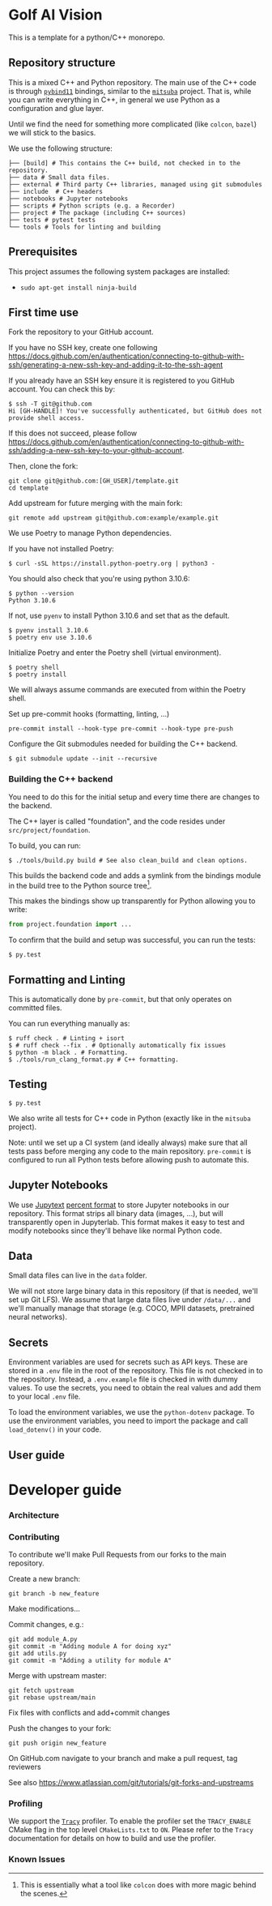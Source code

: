 # Golf AI Vision

This is a template for a python/C++ monorepo.

## Repository structure

This is a mixed C++ and Python repository.
The main use of the C++ code is through [`pybind11`](https://pybind11.readthedocs.io/en/stable/) bindings, similar to the [`mitsuba`](https://github.com/mitsuba-renderer/mitsuba3) project.
That is, while you can write everything in C++, in general we use Python as a configuration and glue layer.

Until we find the need for something more complicated (like `colcon`, `bazel`) we will stick to the basics.

We use the following structure:

```
├── [build] # This contains the C++ build, not checked in to the repository.
├── data # Small data files.
├── external # Third party C++ libraries, managed using git submodules
├── include  # C++ headers
├── notebooks # Jupyter notebooks
├── scripts # Python scripts (e.g. a Recorder)
├── project # The package (including C++ sources)
├── tests # pytest tests
└── tools # Tools for linting and building
```

## Prerequisites

This project assumes the following system packages are installed:

- `sudo apt-get install ninja-build`

## First time use

Fork the repository to your GitHub account.

If you have no SSH key, create one following https://docs.github.com/en/authentication/connecting-to-github-with-ssh/generating-a-new-ssh-key-and-adding-it-to-the-ssh-agent

If you already have an SSH key ensure it is registered to you GitHub account. You can check this by:

```shell-session
$ ssh -T git@github.com
Hi [GH-HANDLE]! You've successfully authenticated, but GitHub does not provide shell access.
```

If this does not succeed, please follow https://docs.github.com/en/authentication/connecting-to-github-with-ssh/adding-a-new-ssh-key-to-your-github-account.

Then, clone the fork:
```shell-session
git clone git@github.com:[GH_USER]/template.git
cd template
```

Add upstream for future merging with the main fork:
```shell-session
git remote add upstream git@github.com:example/example.git
```

We use Poetry to manage Python dependencies.

If you have not installed Poetry:

```shell-session
$ curl -sSL https://install.python-poetry.org | python3 -
```

You should also check that you're using python 3.10.6:

```shell-session
$ python --version
Python 3.10.6
```

If not, use `pyenv` to install Python 3.10.6 and set that as the default.

```shell-session
$ pyenv install 3.10.6
$ poetry env use 3.10.6
```

Initialize Poetry and enter the Poetry shell (virtual environment).

```shell-session
$ poetry shell
$ poetry install
```

We will always assume commands are executed from within the Poetry shell.

Set up pre-commit hooks (formatting, linting, ...)

```shell-session
pre-commit install --hook-type pre-commit --hook-type pre-push
```

Configure the Git submodules needed for building the C++ backend.

```shell-session
$ git submodule update --init --recursive
```

### Building the C++ backend

You need to do this for the initial setup and every time there are changes to the backend.

The C++ layer is called "foundation", and the code resides under `src/project/foundation`.

To build, you can run:

```shell-session
$ ./tools/build.py build # See also clean_build and clean options.
```

This builds the backend code and adds a symlink from the bindings module in the build tree to the Python source tree[^1].

[^1]: This is essentially what a tool like `colcon` does with more magic behind the scenes.

This makes the bindings show up transparently for Python allowing you to write:

```python
from project.foundation import ...
```

To confirm that the build and setup was successful, you can run the tests:

```shell-session
$ py.test
```

## Formatting and Linting

This is automatically done by `pre-commit`, but that only operates on committed files.

You can run everything manually as:

```shell-session
$ ruff check . # Linting + isort
$ # ruff check --fix . # Optionally automatically fix issues
$ python -m black . # Formatting.
$ ./tools/run_clang_format.py # C++ formatting.
```

## Testing

```shell-session
$ py.test
```

We also write all tests for C++ code in Python (exactly like in the `mitsuba` project).

Note: until we set up a CI system (and ideally always) make sure that all tests pass before merging any code to the main repository.
`pre-commit` is configured to run all Python tests before allowing push to automate this.


## Jupyter Notebooks

We use [Jupytext](https://github.com/mwouts/jupytext) [percent format](https://github.com/mwouts/jupytext/blob/main/docs/formats.md#The-percent-format) to store Jupyter notebooks in our repository.
This format strips all binary data (images, ...), but will transparently open in Jupyterlab.
This format makes it easy to test and modify notebooks since they'll behave like normal Python code.


## Data

Small data files can live in the `data` folder.

We will not store large binary data in this repository (if that is needed, we'll set up Git LFS).
We assume that large data files live under `/data/...` and we'll manually manage that storage (e.g. COCO, MPII datasets, pretrained neural networks).

## Secrets
Environment variables are used for secrets such as API keys.
These are stored in a `.env` file in the root of the repository.
This file is not checked in to the repository.
Instead, a `.env.example` file is checked in with dummy values.
To use the secrets, you need to obtain the real values and add them to your local `.env` file.

To load the environment variables, we use the `python-dotenv` package.
To use the environment variables, you need to import the package and call `load_dotenv()` in your code.

## User guide

# Developer guide

### Architecture

### Contributing
To contribute we'll make Pull Requests from our forks to the main repository.

Create a new branch:
```shell-session
git branch -b new_feature
```

Make modifications...

Commit changes, e.g.:
```shell-session
git add module_A.py
git commit -m "Adding module A for doing xyz"
git add utils.py
git commit -m "Adding a utility for module A"
```

Merge with upstream master:
```shell-session
git fetch upstream
git rebase upstream/main
```

Fix files with conflicts and add+commit changes

Push the changes to your fork:
```shell-session
git push origin new_feature
```

On GitHub.com navigate to your branch and make a pull request, tag reviewers

See also https://www.atlassian.com/git/tutorials/git-forks-and-upstreams

### Profiling

We support the [`Tracy`](https://github.com/wolfpld/tracy) profiler.
To enable the profiler set the `TRACY_ENABLE` CMake flag in the top level `CMakeLists.txt` to `ON`.
Please refer to the `Tracy` documentation for details on how to build and use the profiler.


### Known Issues
